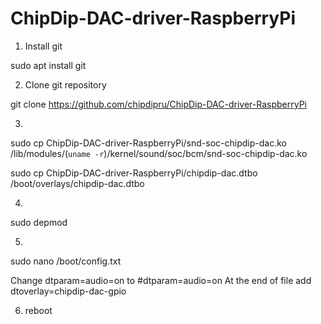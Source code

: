 # ChipDip-DAC-driver-RaspberryPi

1) Install git

sudo apt install git

2) Clone git repository

git clone https://github.com/chipdipru/ChipDip-DAC-driver-RaspberryPi

3) 

sudo cp ChipDip-DAC-driver-RaspberryPi/snd-soc-chipdip-dac.ko /lib/modules/(`uname -r`)/kernel/sound/soc/bcm/snd-soc-chipdip-dac.ko

sudo cp ChipDip-DAC-driver-RaspberryPi/chipdip-dac.dtbo /boot/overlays/chipdip-dac.dtbo

4)

sudo depmod

5)

sudo nano /boot/config.txt

Change dtparam=audio=on to #dtparam=audio=on
At the end of file add
dtoverlay=chipdip-dac-gpio

6) reboot
